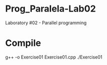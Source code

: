 # Prog_Paralela-Lab02
Laboratory #02 - Parallel programming


# Compile

g++ -o Exercise01 Exercise01.cpp
./Exercise01
